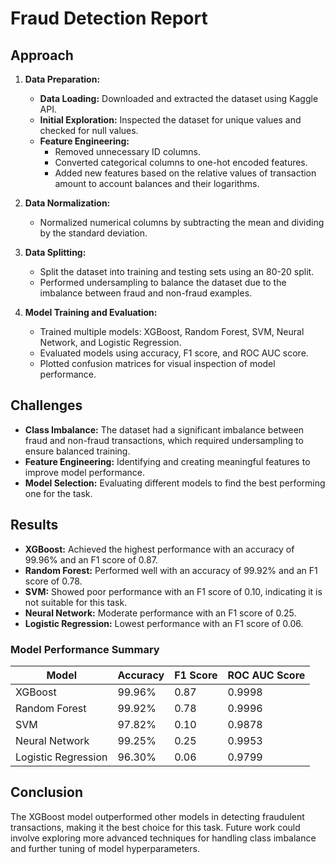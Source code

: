 # Fraud Detection Report

## Approach

1. **Data Preparation:**
   - **Data Loading:** Downloaded and extracted the dataset using Kaggle API.
   - **Initial Exploration:** Inspected the dataset for unique values and checked for null values.
   - **Feature Engineering:**
     - Removed unnecessary ID columns.
     - Converted categorical columns to one-hot encoded features.
     - Added new features based on the relative values of transaction amount to account balances and their logarithms.

2. **Data Normalization:**
   - Normalized numerical columns by subtracting the mean and dividing by the standard deviation.

3. **Data Splitting:**
   - Split the dataset into training and testing sets using an 80-20 split.
   - Performed undersampling to balance the dataset due to the imbalance between fraud and non-fraud examples.

4. **Model Training and Evaluation:**
   - Trained multiple models: XGBoost, Random Forest, SVM, Neural Network, and Logistic Regression.
   - Evaluated models using accuracy, F1 score, and ROC AUC score.
   - Plotted confusion matrices for visual inspection of model performance.

## Challenges

- **Class Imbalance:** The dataset had a significant imbalance between fraud and non-fraud transactions, which required undersampling to ensure balanced training.
- **Feature Engineering:** Identifying and creating meaningful features to improve model performance.
- **Model Selection:** Evaluating different models to find the best performing one for the task.

## Results

- **XGBoost:** Achieved the highest performance with an accuracy of 99.96% and an F1 score of 0.87.
- **Random Forest:** Performed well with an accuracy of 99.92% and an F1 score of 0.78.
- **SVM:** Showed poor performance with an F1 score of 0.10, indicating it is not suitable for this task.
- **Neural Network:** Moderate performance with an F1 score of 0.25.
- **Logistic Regression:** Lowest performance with an F1 score of 0.06.

### Model Performance Summary

| Model                | Accuracy | F1 Score | ROC AUC Score |
|----------------------|----------|----------|---------------|
| XGBoost              | 99.96%   | 0.87     | 0.9998        |
| Random Forest        | 99.92%   | 0.78     | 0.9996        |
| SVM                  | 97.82%   | 0.10     | 0.9878        |
| Neural Network       | 99.25%   | 0.25     | 0.9953        |
| Logistic Regression  | 96.30%   | 0.06     | 0.9799        |

## Conclusion

The XGBoost model outperformed other models in detecting fraudulent transactions, making it the best choice for this task. Future work could involve exploring more advanced techniques for handling class imbalance and further tuning of model hyperparameters.

